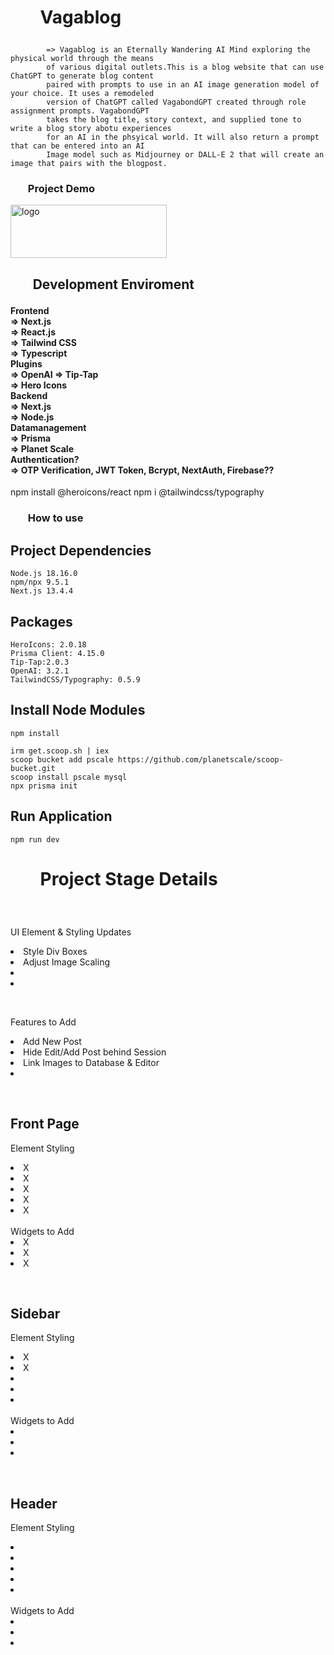 <h1>
<ul><b>
Vagablog
</b></ul>
</h1>

###

            => Vagablog is an Eternally Wandering AI Mind exploring the physical world through the means 
            of various digital outlets.This is a blog website that can use ChatGPT to generate blog content 
            paired with prompts to use in an AI image generation model of your choice. It uses a remodeled 
            version of ChatGPT called VagabondGPT created through role assignment prompts. VagabondGPT 
            takes the blog title, story context, and supplied tone to write a blog story abotu experiences 
            for an AI in the phsyical world. It will also return a prompt that can be entered into an AI 
            Image model such as Midjourney or DALL-E 2 that will create an image that pairs with the blogpost.

<h3>
<ul><b>Project Demo</b></ul>
</h3>

<a href=""> </a>
<a href="https://vagablog.vercel.app/" target="blank"><img align="center" src="https://vagablog.vercel.app/_next/image?url=%2F_next%2Fstatic%2Fmedia%2Fai-3.f1583cb3.jpg&w=640&q=75" alt="logo" height="85" width="250" /></a>

<h2>
<ul><b>Development Enviroment</b></ul>
</h2>

<h4>
    Frontend<br>
        => Next.js<br>
        => React.js<br>
        => Tailwind CSS<br>
        => Typescript<br>
    Plugins<br>
        => OpenAI
        => Tip-Tap<br>
        => Hero Icons<br>
    Backend<br>
        => Next.js<br>
        => Node.js<br>           
    Datamanagement<br>
        => Prisma<br>
        => Planet Scale<br>
    Authentication?<br>
        => OTP Verification, JWT Token, Bcrypt, NextAuth, Firebase??
</h4>




npm install @heroicons/react
npm i @tailwindcss/typography




<h3>
<ul><b>How to use</b></ul>
</h3>

## **Project Dependencies**

    Node.js 18.16.0
    npm/npx 9.5.1
    Next.js 13.4.4

## Packages

    HeroIcons: 2.0.18
    Prisma Client: 4.15.0    
    Tip-Tap:2.0.3
    OpenAI: 3.2.1
    TailwindCSS/Typography: 0.5.9

## Install Node Modules

    npm install

    irm get.scoop.sh | iex
    scoop bucket add pscale https://github.com/planetscale/scoop-bucket.git
    scoop install pscale mysql
    npx prisma init

## Run Application

    npm run dev

<h1>
<ul><b>Project Stage Details</b></ul>
</h1>

<br>
<p>UI Element & Styling Updates<br>
    <list>
        <li>Style Div Boxes</li>
        <li>Adjust Image Scaling</li>
        <li></li>
        <li></li>
    </list>
</p>
<br>
<p>Features to Add<br>
    <list>
        <li>Add New Post</li>
        <li>Hide Edit/Add Post behind Session</li>
        <li>Link Images to Database & Editor</li>
        <li></li>
    </list>
</p>
<br>
<h2>Front Page</h2>
<p>Element Styling<br>
    <list>
        <li>X </li>
        <li>X </li>
        <li>X </li>
        <li>X </li>
        <li>X </li>
    </list>
    <br>Widgets to Add<br>
    <list>
        <li>X</li>
        <li>X</li>
        <li>X</li>
    </list>
</p>
<br>
<h2>Sidebar</h2>
<p>Element Styling<br>
    <list>
        <li>X</li>
        <li>X</li>
        <li></li>
        <li></li>
        <li></li>
    </list>
    <br>Widgets to Add<br>
    <list>
        <li></li>
        <li></li>
        <li></li>
    </list>
</p>
<br>
<h2>Header</h2>
<p>Element Styling<br>
    <list>
        <li></li>
        <li></li>
        <li></li>
        <li></li>
        <li></li>
    </list>
    <br>Widgets to Add<br>
    <list>
        <li></li>
        <li></li>
        <li></li>
    </list>
</p>